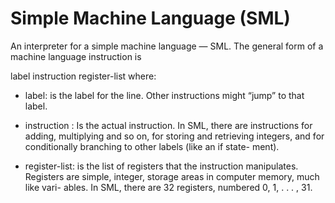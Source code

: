 # Simple Machine Language (SML)

An interpreter for a simple machine language — SML. The general form of a machine language instruction is

label instruction register-list where:

- label: is the label for the line. Other instructions might “jump” to that label.

- instruction : Is the actual instruction. In SML, there are instructions for adding, multiplying and so on, 
  for storing and retrieving integers, and for conditionally branching to other labels (like an if state- ment).
  
- register-list: is the list of registers that the instruction manipulates. 
  Registers are simple, integer, storage areas in computer memory, much like vari- ables.
  In SML, there are 32 registers, numbered 0, 1, . . . , 31.
